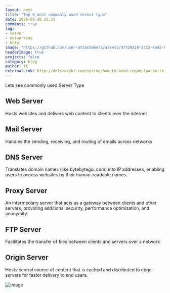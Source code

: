 ```yaml
---
layout: post
title: "Top 6 most commonly used server type"
date: 2025-05-28 22:33
comments: true
tag: 
- server
- networking
- http
image: "https://github.com/user-attachments/assets/47729328-23c2-4a43-8438-31aa9833c826"
headerImage: true
projects: false
category: blog
author: lt
externalLink: http://dolszewski.com/spring/how-to-bind-requestparam-to-object/
---
```


Lets see commonly used Server Type

## Web Server
Hosts websites and delivers web content to clients over the internet 
 
## Mail Server
Handles the sending, receiving, and routing of emails across networks 
 
## DNS Server
Translates domain names (like bytebytego. com) into IP addresses, enabling users to access websites by their human-readable names. 
 
## Proxy Server
An intermediary server that acts as a gateway between clients and other servers, providing additional security, performance optimization, and anonymity. 
 
## FTP Server
Facilitates the transfer of files between clients and servers over a network 
 
## Origin Server
Hosts central source of content that is cached and distributed to edge servers for faster delivery to end users. 

![image](https://github.com/user-attachments/assets/47729328-23c2-4a43-8438-31aa9833c826)
